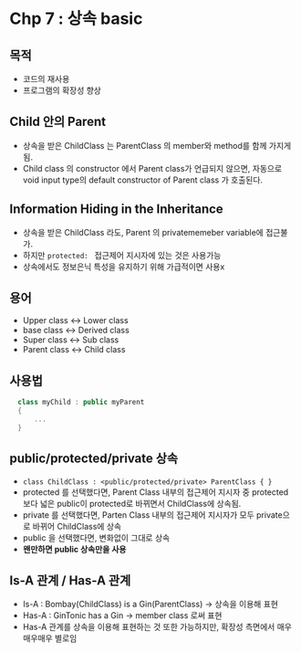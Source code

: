 # Chp 7 : 상속 basic
## 목적
  * 코드의 재사용
  * 프로그램의 확장성 향상
## Child 안의 Parent
  * 상속을 받은 ChildClass 는 ParentClass 의 member와 method를 함께 가지게 됨.
  * Child class 의 constructor 에서 Parent class가 언급되지 않으면, 자동으로 void input type의 default constructor of Parent class 가 호출된다.
## Information Hiding in the Inheritance
  * 상속을 받은 ChildClass 라도, Parent 의 privatememeber variable에 접근불가. 
  * 하지만 `protected: ` 접근제어 지시자에 있는 것은 사용가능
  * 상속에서도 정보은닉 특성을 유지하기 위해 가급적이면 사용x
## 용어
  * Upper class <-> Lower class
  * base class <-> Derived class
  * Super class <-> Sub class
  * Parent class <-> Child class
## 사용법
  ``` c++
    class myChild : public myParent
    {
        ...
    }
  ```
## public/protected/private 상속
  * `class ChildClass : <public/protected/private> ParentClass { }`
  * protected 를 선택했다면, Parent Class 내부의 접근제어 지시자 중 protected 보다 넓은 public이 protected로 바뀌면서 ChildClass에 상속됨.
  * private 를 선택했다면, Parten Class 내부의 접근제어 지시자가 모두 private으로 바뀌어 ChildClass에 상속
  * public 을 선택했다면, 변화없이 그대로 상속
  * **왠만하면 public 상속만을 사용**
  
## Is-A 관계 / Has-A 관계
  * Is-A : Bombay(ChildClass) is a Gin(ParentClass) -> 상속을 이용해 표현
  * Has-A : GinTonic has a Gin -> member class 로써 표현
  * Has-A 관계를 상속을 이용해 표현하는 것 또한 가능하지만, 확장성 측면에서 매우매우매우 별로임

